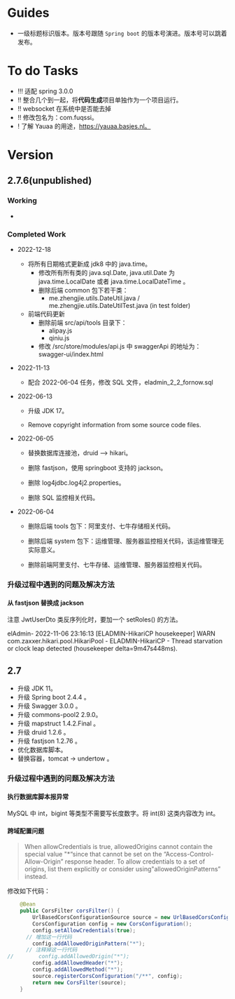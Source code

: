 # Guides

- 一级标题标识版本。版本号跟随 `Spring boot` 的版本号演进。版本号可以跳着发布。

# To do Tasks

- !!! 适配 spring 3.0.0
- !! 整合几个到一起，将**代码生成**项目单独作为一个项目运行。
- !! websocket 在系统中是否能去掉
- !! 修改包名为：com.fuqssi。
- ! 了解 Yauaa 的用途，https://yauaa.basjes.nl。

# Version

## 2.7.6(unpublished)

### Working

- 

### Completed Work

- 2022-12-18
  - 将所有日期格式更新成 jdk8 中的 java.time。
    - 修改所有所有类的 java.sql.Date, java.util.Date 为 java.time.LocalDate 或者 java.time.LocalDateTime 。
    - 删除后端 common 包下若干类：
      - me.zhengjie.utils.DateUtil.java	/ me.zhengjie.utils.DateUtilTest.java (in test folder)
  - 前端代码更新
    - 删除前端 src/api/tools 目录下：
      - alipay.js
      - qiniu.js
    - 修改 /src/store/modules/api.js 中 swaggerApi 的地址为：swagger-ui/index.html

- 2022-11-13
  - 配合 2022-06-04 任务，修改 SQL 文件，eladmin_2_2_fornow.sql

- 2022-06-13

  - 升级 JDK 17。

  - Remove copyright information from some source code files.


- 2022-06-05

  - 替换数据库连接池，druid —> hikari。

  - 删除 fastjson，使用 springboot 支持的 jackson。

  - 删除 log4jdbc.log4j2.properties。

  - 删除 SQL 监控相关代码。


- 2022-06-04

  - 删除后端 tools 包下：阿里支付、七牛存储相关代码。

  - 删除后端 system 包下：运维管理、服务器监控相关代码，该运维管理无实际意义。

  - 删除前端阿里支付、七牛存储、运维管理、服务器监控相关代码。


### 升级过程中遇到的问题及解决方法

#### 从 fastjson 替换成 jackson

注意 JwtUserDto 类反序列化时，要加一个 setRoles() 的方法。



elAdmin- 2022-11-06 23:16:13 [ELADMIN-HikariCP housekeeper] WARN  com.zaxxer.hikari.pool.HikariPool - ELADMIN-HikariCP - Thread starvation or clock leap detected (housekeeper delta=9m47s448ms).

## 2.7

- 升级 JDK 11。
- 升级 Spring boot 2.4.4 。
- 升级 Swagger 3.0.0 。
- 升级 commons-pool2 2.9.0。
- 升级 mapstruct 1.4.2.Final 。
- 升级 druid 1.2.6 。
- 升级 fastjson 1.2.76 。
- 优化数据库脚本。
- 替换容器，tomcat -> undertow 。

### 升级过程中遇到的问题及解决方法

#### 执行数据库脚本报异常

MySQL 中 int，bigint 等类型不需要写长度数字。将 int(8) 这类内容改为 int。

#### 跨域配置问题

> When allowCredentials is true, allowedOrigins cannot contain the special value "*“since that cannot be set on the “Access-Control-Allow-Origin” response header. To allow credentials to a set of origins, list them explicitly or consider using"allowedOriginPatterns” instead.

修改如下代码：

```java
    @Bean
    public CorsFilter corsFilter() {
        UrlBasedCorsConfigurationSource source = new UrlBasedCorsConfigurationSource();
        CorsConfiguration config = new CorsConfiguration();
        config.setAllowCredentials(true);
      // 增加这一行代码
        config.addAllowedOriginPattern("*");
      // 注释掉这一行代码
//        config.addAllowedOrigin("*");
        config.addAllowedHeader("*");
        config.addAllowedMethod("*");
        source.registerCorsConfiguration("/**", config);
        return new CorsFilter(source);
    }
```


